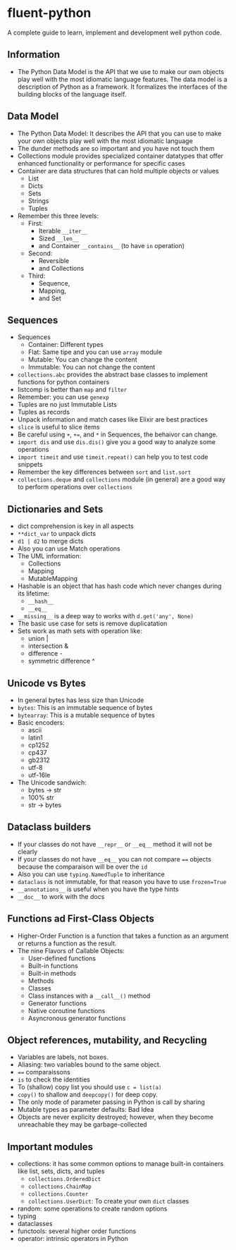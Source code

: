 # fluent-python
A complete guide to learn, implement and development well python code. 

## Information

* The Python Data Model is the API that we use to make our own objects play well with the most idiomatic language features. The data model is a description of Python as a framework. It formalizes the interfaces of the building blocks of the language itself. 

## Data Model

* The Python Data Model: It describes the API that you can use to make your own objects play well with the most idiomatic language
* The dunder methods are so important and you have not touch them
* Collections module provides specialized container datatypes that offer enhanced functionality or performance for specific cases
* Container are data structures that can hold multiple objects or values
    * List
    * Dicts
    * Sets
    * Strings
    * Tuples
* Remember this three levels:
    * First:
        * Iterable `__iter__`
        * Sized `__len__`
        * and Container `__contains__` (to have `in` operation)
    * Second:
        * Reversible 
        * and Collections
    * Third:
        * Sequence, 
        * Mapping, 
        * and Set

## Sequences

* Sequences
    * Container: Different types
    * Flat: Same tipe and you can use `array` module
    * Mutable: You can change the content
    * Immutable: You can not change the content
* `collections.abc` provides the abstract base classes to implement functions for python containers
* listcomp is better than `map` and `filter`
* Remember: you can use `genexp`
* Tuples are no just Immutable Lists
* Tuples as records
* Unpack information and match cases like Elixir are best practices
* `slice` is useful to slice items
* Be careful using `+`, `+=`, and `*` in Sequences, the behaivor can change.
* `import dis` and use `dis.dis()` give you a good way to analyze some operations
* `import timeit` and use `timeit.repeat()` can help you to test code snippets
* Remember the key differences between `sort` and `list.sort`
* `collections.deque` and `collections` module (in general) are a good way to perform operations over `collections` 

## Dictionaries and Sets

* dict comprehension is key in all aspects
* `**dict_var` to unpack dicts
* `d1 | d2` to merge dicts
* Also you can use Match operations
* The UML information:
    * Collections
    * Mapping
    * MutableMapping
* Hashable is an object that has hash code which never changes during its lifetime:
    * `__hash__`
    * `__eq__`
* `__missing__` is a deep way to works with `d.get('any', None)`
* The basic use case for sets is remove duplicatation
* Sets work as math sets with operation like:
    * union |
    * intersection &
    * difference -
    * symmetric difference ^

## Unicode vs Bytes

* In general bytes has less size than Unicode
* `bytes`: This is an immutable sequence of bytes
* `bytearray`: This is a mutable sequence of bytes
* Basic encoders:
    * ascii
    * latin1
    * cp1252
    * cp437
    * gb2312
    * utf-8
    * utf-16le
* The Unicode sandwich:
    * bytes -> str
    * 100% str
    * str -> bytes

## Dataclass builders

* If your classes do not have `__repr__` or `__eq__` method it will not be clearly
* If your classes do not have `__eq__` you can not compare `==` objects because the comparaison will be over the `id`
* Also you can use `typing.NamedTuple` to inheritance
* `dataclass` is not immutable, for that reason you have to use `frozen=True`
* `__annotations__` is useful when you have the type hints
* `__doc__` to work with the docs

## Functions ad First-Class Objects

* Higher-Order Function is a function that takes a function as an argument or returns a function as the result.
* The nine Flavors of Callable Objects:
    * User-defined functions
    * Built-in functions
    * Built-in methods
    * Methods
    * Classes
    * Class instances with a `__call__()` method
    * Generator functions
    * Native coroutine functions
    * Asyncronous generator functions


## Object references, mutability, and Recycling

* Variables are labels, not boxes.
* Aliasing: two variables bound to the same object.
* `==` comparaissons
* `is` to check the identities
* To (shallow) copy list you should use `c = list(a)`
* `copy()` to shallow and `deepcopy()` for deep copy.
* The only mode of parameter passing in Python is call by sharing 
* Mutable types as parameter defaults: Bad Idea
* Objects are never explicity destroyed; however, when they become unreachable they may be garbage-collected

## Important modules

* collections: it has some common options to manage built-in containers like list, sets, dicts, and tuples
    * `collections.OrderedDict`
    * `collections.ChainMap`
    * `collections.Counter`
    * `collections.UserDict`: To create your own `dict` classes
* random: some operations to create random options
* typing
* dataclasses
* functools: several higher order functions
* operator: intrinsic operators in Python